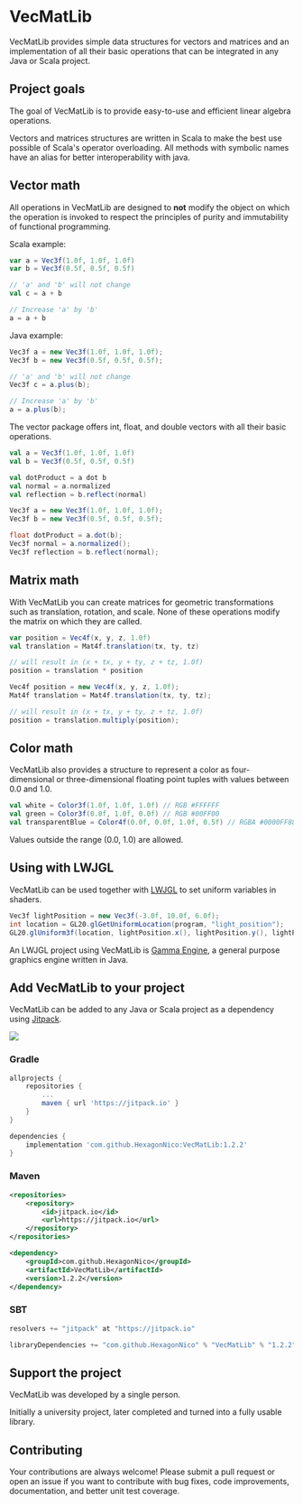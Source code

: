 
# VecMatLib

VecMatLib provides simple data structures for vectors and matrices and an implementation of all their basic operations that can be integrated in any Java or Scala project.

## Project goals

The goal of VecMatLib is to provide easy-to-use and efficient linear algebra operations.

Vectors and matrices structures are written in Scala to make the best use possible of Scala's operator overloading.
All methods with symbolic names have an alias for better interoperability with java.

## Vector math

All operations in VecMatLib are designed to **not** modify the object on which the operation is invoked to respect the principles of purity and immutability of functional programming.

Scala example:

```scala
var a = Vec3f(1.0f, 1.0f, 1.0f)
var b = Vec3f(0.5f, 0.5f, 0.5f)

// 'a' and 'b' will not change
val c = a + b

// Increase 'a' by 'b'
a = a + b
```

Java example:

```java
Vec3f a = new Vec3f(1.0f, 1.0f, 1.0f);
Vec3f b = new Vec3f(0.5f, 0.5f, 0.5f);

// 'a' and 'b' will not change
Vec3f c = a.plus(b);

// Increase 'a' by 'b'
a = a.plus(b);
```

The vector package offers int, float, and double vectors with all their basic operations.

```scala
val a = Vec3f(1.0f, 1.0f, 1.0f)
val b = Vec3f(0.5f, 0.5f, 0.5f)

val dotProduct = a dot b
val normal = a.normalized
val reflection = b.reflect(normal)
```

```java
Vec3f a = new Vec3f(1.0f, 1.0f, 1.0f);
Vec3f b = new Vec3f(0.5f, 0.5f, 0.5f);

float dotProduct = a.dot(b);
Vec3f normal = a.normalized();
Vec3f reflection = b.reflect(normal);
```

## Matrix math

With VecMatLib you can create matrices for geometric transformations such as translation, rotation, and scale.
None of these operations modify the matrix on which they are called.

```scala
var position = Vec4f(x, y, z, 1.0f)
val translation = Mat4f.translation(tx, ty, tz)

// will result in (x + tx, y + ty, z + tz, 1.0f)
position = translation * position
```

```java
Vec4f position = new Vec4f(x, y, z, 1.0f);
Mat4f translation = Mat4f.translation(tx, ty, tz);

// will result in (x + tx, y + ty, z + tz, 1.0f)
position = translation.multiply(position);
```

## Color math

VecMatLib also provides a structure to represent a color as four-dimensional or three-dimensional floating point tuples with values between 0.0 and 1.0.

```scala
val white = Color3f(1.0f, 1.0f, 1.0f) // RGB #FFFFFF
val green = Color3f(0.0f, 1.0f, 0.0f) // RGB #00FF00
val transparentBlue = Color4f(0.0f, 0.0f, 1.0f, 0.5f) // RGBA #0000FF88
```

Values outside the range (0.0, 1.0) are allowed.

## Using with LWJGL

VecMatLib can be used together with [LWJGL](https://lwjgl.org) to set uniform variables in shaders.

```java
Vec3f lightPosition = new Vec3f(-3.0f, 10.0f, 6.0f);
int location = GL20.glGetUniformLocation(program, "light_position");
GL20.glUniform3f(location, lightPosition.x(), lightPosition.y(), lightPosition.z());
```

An LWJGL project using VecMatLib is [Gamma Engine](https://github.com/Gamma-Engine), a general purpose graphics engine written in Java.

## Add VecMatLib to your project

VecMatLib can be added to any Java or Scala project as a dependency using [Jitpack](https://jitpack.io/).

[![](https://jitpack.io/v/HexagonNico/VecMatLib.svg)](https://jitpack.io/#HexagonNico/VecMatLib)

### Gradle

```groovy
allprojects {
    repositories {
        ...
        maven { url 'https://jitpack.io' }
    }
}
```

```groovy
dependencies {
    implementation 'com.github.HexagonNico:VecMatLib:1.2.2'
}
```

### Maven

```xml
<repositories>
    <repository>
        <id>jitpack.io</id>
        <url>https://jitpack.io</url>
    </repository>
</repositories>
```

```xml
<dependency>
    <groupId>com.github.HexagonNico</groupId>
    <artifactId>VecMatLib</artifactId>
    <version>1.2.2</version>
</dependency>
```

### SBT

```sbt
resolvers += "jitpack" at "https://jitpack.io"
```

```sbt
libraryDependencies += "com.github.HexagonNico" % "VecMatLib" % "1.2.2"
```

## Support the project

VecMatLib was developed by a single person.

Initially a university project, later completed and turned into a fully usable library.

## Contributing

Your contributions are always welcome! Please submit a pull request or open an issue if you want to contribute with bug fixes, code improvements, documentation, and better unit test coverage.
